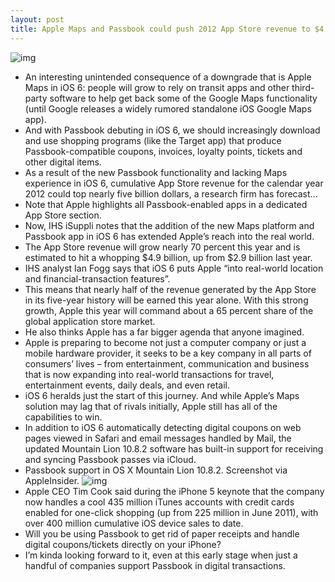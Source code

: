 ```yaml
---
layout: post
title: Apple Maps and Passbook could push 2012 App Store revenue to $4.9 billion
---
```

![img](http://media.idownloadblog.com/wp-content/uploads/2012/09/App-Store-2012-revenue-IHS-iSuppli-001.jpeg)
* An interesting unintended consequence of a downgrade that is Apple Maps in iOS 6: people will grow to rely on transit apps and other third-party software to help get back some of the Google Maps functionality (until Google releases a widely rumored standalone iOS Google Maps app).
* And with Passbook debuting in iOS 6, we should increasingly download and use shopping programs (like the Target app) that produce Passbook-compatible coupons, invoices, loyalty points, tickets and other digital items.
* As a result of the new Passbook functionality and lacking Maps experience in iOS 6, cumulative App Store revenue for the calendar year 2012 could top nearly five billion dollars, a research firm has forecast…
* Note that Apple highlights all Passbook-enabled apps in a dedicated App Store section.
* Now, IHS iSuppli notes that the addition of the new Maps platform and Passbook app in iOS 6 has extended Apple’s reach into the real world.
* The App Store revenue will grow nearly 70 percent this year and is estimated to hit a whopping $4.9 billion, up from $2.9 billion last year.
* IHS analyst Ian Fogg says that iOS 6 puts Apple “into real-world location and financial-transaction features”.
* This means that nearly half of the revenue generated by the App Store in its five-year history will be earned this year alone. With this strong growth, Apple this year will command about a 65 percent share of the global application store market.
* He also thinks Apple has a far bigger agenda that anyone imagined.
* Apple is preparing to become not just a computer company or just a mobile hardware provider, it seeks to be a key company in all parts of consumers’ lives – from entertainment, communication and business that is now expanding into real-world transactions for travel, entertainment events, daily deals, and even retail.
* iOS 6 heralds just the start of this journey. And while Apple’s Maps solution may lag that of rivals initially, Apple still has all of the capabilities to win.
* In addition to iOS 6 automatically detecting digital coupons on web pages viewed in Safari and email messages handled by Mail, the updated Mountain Lion 10.8.2 software has built-in support for receiving and syncing Passbook passes via iCloud.
* Passbook support in OS X Mountain Lion 10.8.2. Screenshot via AppleInsider.
![img](http://media.idownloadblog.com/wp-content/uploads/2012/09/Mountain-Lion-Passbook-support.jpg)
* Apple CEO Tim Cook said during the iPhone 5 keynote that the company now handles a cool 435 million iTunes accounts with credit cards enabled for one-click shopping (up from 225 million in June 2011), with over 400 million cumulative iOS device sales to date.
* Will you be using Passbook to get rid of paper receipts and handle digital coupons/tickets directly on your iPhone?
* I’m kinda looking forward to it, even at this early stage when just a handful of companies support Passbook in digital transactions.

